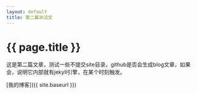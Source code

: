 ```yaml
---
layout: default
title: 第二篇测试文
---
```


{{ page.title }}
================

这是第二篇文章，测试一些不提交site目录，github是否会生成blog文章，如果会，说明它内部就有jekyll引擎，在某个时刻触发。

[我的博客]({{ site.baseurl }})